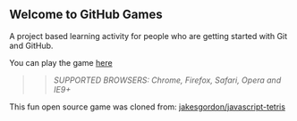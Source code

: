 ## Welcome to GitHub Games

A project based learning activity for people who are getting started with Git and GitHub.

You can play the game [here](https://RoSMag.github.io/github-games/)

>> _*SUPPORTED BROWSERS*: Chrome, Firefox, Safari, Opera and IE9+_

This fun open source game was cloned from: [jakesgordon/javascript-tetris](https://github.com/jakesgordon/javascript-tetris)
